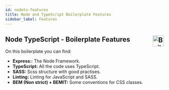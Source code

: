```yaml
---
id: nodets-features
title: Node and TypeScript Boilerplate Features
sidebar_label: Features
---
```


## Node TypeScript - Boilerplate Features <img src="https://raw.githubusercontent.com/CKGrafico/Frontend-Boilerplates/docs/resources/techs/nodets.png" align="right" width="35" title="Boilerplate">

On this boilerplate you can find:
- **Express:**: The Node Framework.
- **TypeScript:** All the code uses TypeScript.
- **SASS:** Scss structure with good practises.
- **Linting:** Linting for JavaScript and SASS.
- **BEM (Non strict) + BEMIT:** Some conventions for CSS classes.